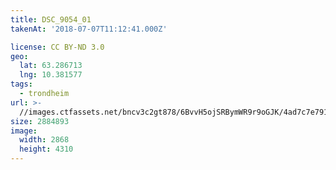 ```yaml
---
title: DSC_9054_01
takenAt: '2018-07-07T11:12:41.000Z'

license: CC BY-ND 3.0
geo:
  lat: 63.286713
  lng: 10.381577
tags:
  - trondheim
url: >-
  //images.ctfassets.net/bncv3c2gt878/6BvvH5ojSRBymWR9r9oGJK/4ad7c7e7910d2894c9f02a398451d870/dsc_9054_01_43263097721_o
size: 2884893
image:
  width: 2868
  height: 4310
---
```

